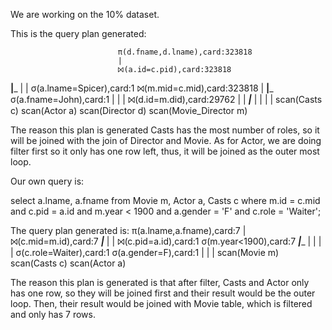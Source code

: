 We are working on the 10% dataset.

This is the query plan generated:

                            π(d.fname,d.lname),card:323818
                            |
                            ⨝(a.id=c.pid),card:323818
  __________________________|___________________________
  |                                                    |
  σ(a.lname=Spicer),card:1                             ⨝(m.mid=c.mid),card:323818
  |                                    ________________|_________________
  σ(a.fname=John),card:1               |                                |
  |                                    ⨝(d.id=m.did),card:29762         |
  |                           _________|_________                       |
  |                           |                 |                     scan(Casts c)
scan(Actor a)               scan(Director d)  scan(Movie_Director m)

The reason this plan is generated Casts has the most number of roles, so it will be joined with the join of Director and Movie.
As for Actor, we are doing filter first so it only has one row left, thus, it will be joined as the outer most loop.


Our own query is:

select a.lname, a.fname 
from Movie m, Actor a, Casts c 
where m.id = c.mid and c.pid = a.id 
and m.year < 1900
and a.gender = 'F'
and c.role = 'Waiter';

The query plan generated is:
                                  π(a.lname,a.fname),card:7
                                  |
                                  ⨝(c.mid=m.id),card:7
               ___________________|___________________
               |                                     |
               ⨝(c.pid=a.id),card:1                  σ(m.year<1900),card:7
  _____________|______________                       |
  |                          |                       |
  σ(c.role=Waiter),card:1    σ(a.gender=F),card:1    |
  |                          |                     scan(Movie m)
scan(Casts c)              scan(Actor a)

The reason this plan is generated is that after filter, Casts and Actor only has one row, so they will be joined first and their result would be the outer loop. Then, their result would be joined with Movie table, which is filtered and only has 7 rows.
